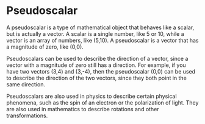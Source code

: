 # Pseudoscalar

A pseudoscalar is a type of mathematical object that behaves like a scalar, but is actually a vector. A scalar is a single number, like 5 or 10, while a vector is an array of numbers, like (5,10). A pseudoscalar is a vector that has a magnitude of zero, like (0,0).

Pseudoscalars can be used to describe the direction of a vector, since a vector with a magnitude of zero still has a direction. For example, if you have two vectors (3,4) and (3,-4), then the pseudoscalar (0,0) can be used to describe the direction of the two vectors, since they both point in the same direction.

Pseudoscalars are also used in physics to describe certain physical phenomena, such as the spin of an electron or the polarization of light. They are also used in mathematics to describe rotations and other transformations.
